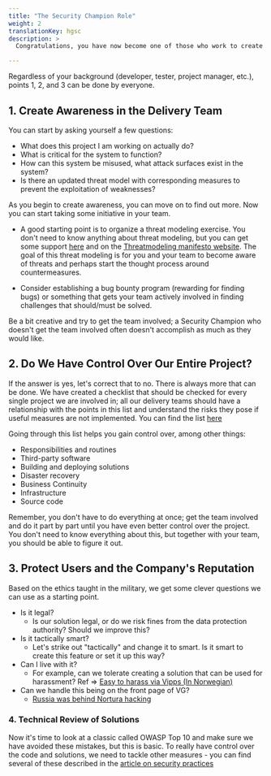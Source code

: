 ```yaml
---
title: "The Security Champion Role"
weight: 2
translationKey: hgsc
description: >
  Congratulations, you have now become one of those who work to create a better world! The hardest part is now done, so let's start taking small steps in the right direction.

---
```


Regardless of your background (developer, tester, project manager, etc.), points 1, 2, and 3 can be done by everyone.

## 1. Create Awareness in the Delivery Team

You can start by asking yourself a few questions:

* What does this project I am working on actually do?
* What is critical for the system to function?
* How can this system be misused, what attack surfaces exist in the system?
* Is there an updated threat model with corresponding measures to prevent the exploitation of weaknesses?

As you begin to create awareness, you can move on to find out more. Now you can start taking some initiative in your team.

* A good starting point is to organize a threat modeling exercise. You don't need to know anything about threat modeling, but you can get some support [here](design/threat-modelling/) and on the [Threatmodeling manifesto website](https://www.threatmodelingmanifesto.org). The goal of this threat modeling is for you and your team to become aware of threats and perhaps start the thought process around countermeasures.

* Consider establishing a bug bounty program (rewarding for finding bugs) or something that gets your team actively involved in finding challenges that should/must be solved.

Be a bit creative and try to get the team involved; a Security Champion who doesn't get the team involved often doesn't accomplish as much as they would like.

## 2. Do We Have Control Over Our Entire Project?

If the answer is yes, let's correct that to no. There is always more that can be done. We have created a checklist that should be checked for every single project we are involved in; all our delivery teams should have a relationship with the points in this list and understand the risks they pose if useful measures are not implemented. You can find the list [here](checklist)

Going through this list helps you gain control over, among other things:
* Responsibilities and routines
* Third-party software
* Building and deploying solutions
* Disaster recovery
* Business Continuity
* Infrastructure
* Source code

Remember, you don't have to do everything at once; get the team involved and do it part by part until you have even better control over the project. You don't need to know everything about this, but together with your team, you should be able to figure it out.

## 3. Protect Users and the Company's Reputation

Based on the ethics taught in the military, we get some clever questions we can use as a starting point.

* Is it legal?
  * Is our solution legal, or do we risk fines from the data protection authority? Should we improve this?
* Is it tactically smart?
  * Let's strike out "tactically" and change it to smart. Is it smart to create this feature or set it up this way?
* Can I live with it?
  * For example, can we tolerate creating a solution that can be used for harassment? Ref => [Easy to harass via Vipps (In Norwegian)](https://nrkbeta.no/2022/09/14/lett-a-trakassere-via-vipps/)
* Can we handle this being on the front page of VG?
  * [Russia was behind Nortura hacking](https://www.digi.no/artikler/tv-2-russland-sto-bak-nortura-hacking-ifolge-selskapet/519712)

### 4. Technical Review of Solutions

Now it's time to look at a classic called OWASP Top 10 and make sure we have avoided these mistakes, but this is basic. To really have control over the code and solutions, we need to tackle other measures - you can find several of these described in the [article on security practices](develop/security-practices/)
